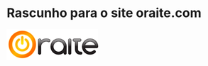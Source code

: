 # Rascunho para o site oraite.com

[![oratie button](https://raw.githubusercontent.com/Luismcplopes/oraite/master/images/oraite-laranja.png)](http://oraite.com/)


